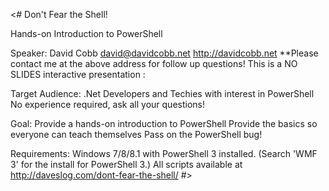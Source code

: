 <#
Don't Fear the Shell!

Hands-on Introduction to PowerShell

Speaker:
David Cobb
david@davidcobb.net
http://davidcobb.net
**Please contact me at the above address for follow up questions!
This is a NO SLIDES interactive presentation :

Target Audience:
.Net Developers and Techies with interest in PowerShell
No experience required, ask all your questions!

Goal:
Provide a hands-on introduction to PowerShell
Provide the basics so everyone can teach themselves
Pass on the PowerShell bug!

Requirements:
Windows 7/8/8.1 with PowerShell 3 installed.
(Search 'WMF 3' for the install for PowerShell 3.)
All scripts available at http://daveslog.com/dont-fear-the-shell/
#>
